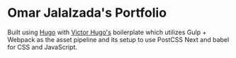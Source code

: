 # Omar Jalalzada's Portfolio

Built using [Hugo](https://gohugo.io/) with [Victor Hugo's](https://github.com/netlify/victor-hugo) boilerplate which utilizes Gulp + Webpack as the asset pipeline and its setup to use PostCSS Next and babel for CSS and JavaScript.